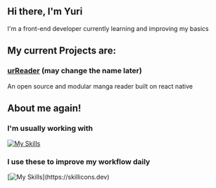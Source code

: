 ## Hi there, I'm Yuri

I'm a front-end developer currently learning and improving my basics
## My current Projects are:
### [urReader](https://github.com/YuriVGR/urRead) (may change the name later)

An open source and modular manga reader built on react native

## About me again!

### I'm usually working with
[![My Skills](https://skillicons.dev/icons?i=js,ts,html,css,react,nextjs,tailwind,figma)](https://skillicons.dev)

### I use these to improve my workflow daily
[![My Skills](https://skillicons.dev/icons?i=notion,obsidian,)](https://skillicons.dev)
